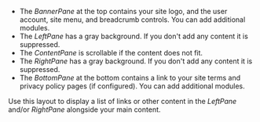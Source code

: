 ﻿- The *BannerPane* at the top contains your site logo, and the user account, site menu, and breadcrumb controls.  You can add additional modules.
- The *LeftPane* has a gray background. If you don't add any content it is suppressed.
- The *ContentPane* is scrollable if the content does not fit.
- The *RightPane* has a gray background. If you don't add any content it is suppressed.
- The *BottomPane* at the bottom contains a link to your site terms and privacy policy pages (if configured).  You can add additional modules. 

Use this layout to display a list of links or other content in the *LeftPane* and/or *RightPane* alongside your main content.
